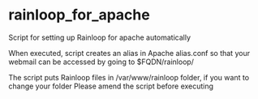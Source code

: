 # rainloop_for_apache
Script for setting up Rainloop for apache automatically

When executed, script creates an alias in Apache alias.conf so that your webmail can be accessed
by going to $FQDN/rainloop/

The script puts Rainloop files in /var/www/rainloop folder, if you want to change your folder
Please amend the script before executing
